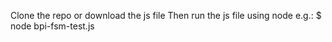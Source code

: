Clone the repo or download the js file 
Then run the js file using node e.g.:
$ node bpi-fsm-test.js
